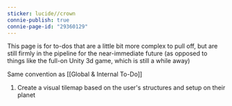 ```yaml
---
sticker: lucide//crown
connie-publish: true
connie-page-id: "29360129"
---
```

This page is for to-dos that are a little bit more complex to pull off, but are still firmly in the pipeline for the near-immediate future (as opposed to things like the full-on Unity 3d game, which is still a while away)

Same convention as [[Global & Internal To-Do]]

1. Create a visual tilemap based on the user's structures and setup on their planet